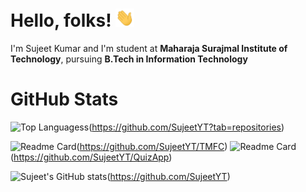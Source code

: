 # Hello, folks! <img src="https://github.com/SujeetYT/SujeetYT/blob/main/wave.gif" width="30px">

I'm Sujeet Kumar and I'm student at **Maharaja Surajmal Institute of Technology**, pursuing **B.Tech in Information Technology**

# GitHub Stats

![Top Languagess](https://github-readme-stats.vercel.app/api/top-langs/?username=SujeetYT&&layout=compact&theme=radical)(https://github.com/SujeetYT?tab=repositories)

![Readme Card](https://github-readme-stats.vercel.app/api/pin/?username=SujeetYT&repo=TMFC&theme=radical)(https://github.com/SujeetYT/TMFC)
![Readme Card](https://github-readme-stats.vercel.app/api/pin/?username=SujeetYT&repo=QuizApp&theme=radical)(https://github.com/SujeetYT/QuizApp)

![Sujeet's GitHub stats](https://github-readme-stats.vercel.app/api?username=SujeetYT&show_icons=true&theme=radical )(https://github.com/SujeetYT)




<!--
**SujeetYT/SujeetYT** is a ✨ _special_ ✨ repository because its `README.md` (this file) appears on your GitHub profile.

Here are some ideas to get you started:

- 🔭 I’m currently working on ...
- 🌱 I’m currently learning ...
- 👯 I’m looking to collaborate on ...
- 🤔 I’m looking for help with ...
- 💬 Ask me about ...
- 📫 How to reach me: ...
- 😄 Pronouns: ...
- ⚡ Fun fact: ...
-->

